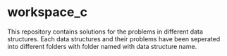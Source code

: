 # workspace_c

This repository contains solutions for the problems in different data structures. Each data structures and their problems have been seperated into different folders with folder named with data structure name.
